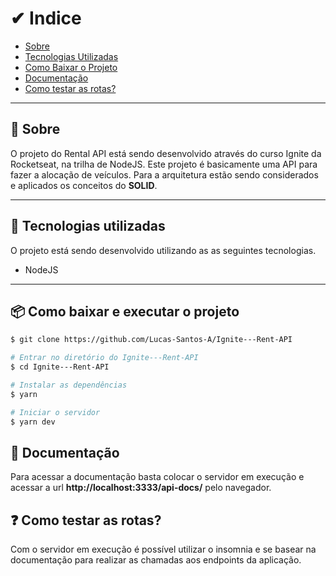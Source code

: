 # ✔ Indice 

- [Sobre](#-sobre)
- [Tecnologias Utilizadas](#-tecnologias-utilizadas)
- [Como Baixar o Projeto](#-como-baixar-o-projeto)
- [Documentação](#-documentação)
- [Como testar as rotas?](#-como-testar-as-rotas?)

---

## 📜 Sobre 

O projeto do Rental API está sendo desenvolvido através do curso Ignite da Rocketseat, na trilha de NodeJS. Este projeto é basicamente uma API para fazer a alocação de veículos. Para a arquitetura estão sendo considerados e aplicados os conceitos do **SOLID**.

---

## 🚀 Tecnologias utilizadas

O projeto está sendo desenvolvido utilizando as as seguintes tecnologias.

- NodeJS

---

## 📦 Como baixar e executar o projeto

```bash
$ git clone https://github.com/Lucas-Santos-A/Ignite---Rent-API

# Entrar no diretório do Ignite---Rent-API
$ cd Ignite---Rent-API

# Instalar as dependências
$ yarn 

# Iniciar o servidor
$ yarn dev

```

## 📄 Documentação

Para acessar a documentação basta colocar o servidor em execução e acessar a url **http://localhost:3333/api-docs/** pelo navegador.

## ❓ Como testar as rotas?

Com o servidor em execução é possível utilizar o insomnia e se basear na documentação para realizar as chamadas aos endpoints da aplicação. 





